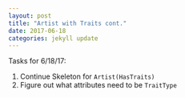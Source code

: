 ```yaml
---
layout: post
title: "Artist with Traits cont."
date: 2017-06-18
categories: jekyll update
---
```


Tasks for 6/18/17:
1. Continue Skeleton for `Artist(HasTraits)`
2. Figure out what attributes need to be `TraitType`
